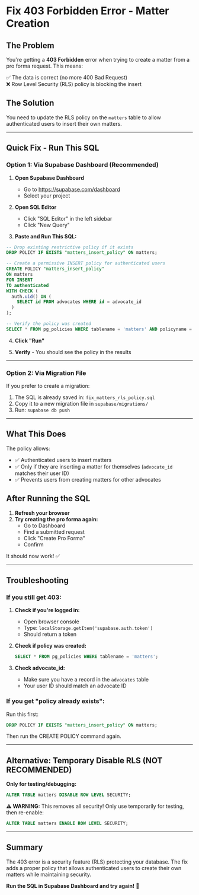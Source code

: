 # Fix 403 Forbidden Error - Matter Creation

## The Problem

You're getting a **403 Forbidden** error when trying to create a matter from a pro forma request. This means:

✅ The data is correct (no more 400 Bad Request)  
❌ Row Level Security (RLS) policy is blocking the insert

## The Solution

You need to update the RLS policy on the `matters` table to allow authenticated users to insert their own matters.

---

## Quick Fix - Run This SQL

### Option 1: Via Supabase Dashboard (Recommended)

1. **Open Supabase Dashboard**
   - Go to https://supabase.com/dashboard
   - Select your project

2. **Open SQL Editor**
   - Click "SQL Editor" in the left sidebar
   - Click "New Query"

3. **Paste and Run This SQL:**

```sql
-- Drop existing restrictive policy if it exists
DROP POLICY IF EXISTS "matters_insert_policy" ON matters;

-- Create a permissive INSERT policy for authenticated users
CREATE POLICY "matters_insert_policy" 
ON matters 
FOR INSERT 
TO authenticated 
WITH CHECK (
  auth.uid() IN (
    SELECT id FROM advocates WHERE id = advocate_id
  )
);

-- Verify the policy was created
SELECT * FROM pg_policies WHERE tablename = 'matters' AND policyname = 'matters_insert_policy';
```

4. **Click "Run"**

5. **Verify** - You should see the policy in the results

---

### Option 2: Via Migration File

If you prefer to create a migration:

1. The SQL is already saved in: `fix_matters_rls_policy.sql`
2. Copy it to a new migration file in `supabase/migrations/`
3. Run: `supabase db push`

---

## What This Does

The policy allows:
- ✅ Authenticated users to insert matters
- ✅ Only if they are inserting a matter for themselves (`advocate_id` matches their user ID)
- ✅ Prevents users from creating matters for other advocates

## After Running the SQL

1. **Refresh your browser**
2. **Try creating the pro forma again:**
   - Go to Dashboard
   - Find a submitted request
   - Click "Create Pro Forma"
   - Confirm

It should now work! ✅

---

## Troubleshooting

### If you still get 403:

1. **Check if you're logged in:**
   - Open browser console
   - Type: `localStorage.getItem('supabase.auth.token')`
   - Should return a token

2. **Check if policy was created:**
   ```sql
   SELECT * FROM pg_policies WHERE tablename = 'matters';
   ```

3. **Check advocate_id:**
   - Make sure you have a record in the `advocates` table
   - Your user ID should match an advocate ID

### If you get "policy already exists":

Run this first:
```sql
DROP POLICY IF EXISTS "matters_insert_policy" ON matters;
```

Then run the CREATE POLICY command again.

---

## Alternative: Temporary Disable RLS (NOT RECOMMENDED)

**Only for testing/debugging:**

```sql
ALTER TABLE matters DISABLE ROW LEVEL SECURITY;
```

**⚠️ WARNING:** This removes all security! Only use temporarily for testing, then re-enable:

```sql
ALTER TABLE matters ENABLE ROW LEVEL SECURITY;
```

---

## Summary

The 403 error is a security feature (RLS) protecting your database. The fix adds a proper policy that allows authenticated users to create their own matters while maintaining security.

**Run the SQL in Supabase Dashboard and try again!** 🚀
